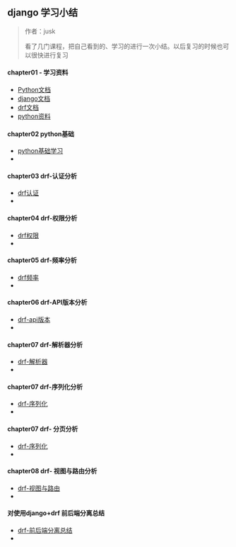 
## django 学习小结


> 作者：jusk
>
> 看了几门课程，把自己看到的、学习的进行一次小结。以后复习的时候也可以很快进行复习


#### chapter01 - 学习资料

- [Python文档](https://docs.python.org/zh-cn/3/index.html)
- [django文档]()
- [drf文档](https://q1mi.github.io/Django-REST-framework-documentation/)
- [python资料](https://github.com/vinta/awesome-python)


#### chapter02 python基础

- [python基础学习](http://naotu.baidu.com/file/b0dbc01fce1bc2c30ff16254374fa253?token=9e983fe16ab0887d)
- 


#### chapter03 drf-认证分析

- [drf认证](./Authentication.md)
- 



#### chapter04 drf-权限分析

- [drf权限](./Permission.md)
- 


#### chapter05 drf-频率分析

- [drf频率](./Throttles.md)
- 

#### chapter06 drf-API版本分析

- [drf-api版本](./VersionControl.md)
- 


#### chapter07 drf-解析器分析

- [drf-解析器](./Parser.md)
- 


#### chapter07 drf-序列化分析

- [drf-序列化](./Authentication.md)
- 


#### chapter07 drf- 分页分析

- [drf-序列化](./Paging.md)
- 

#### chapter08 drf- 视图与路由分析
- [drf-视图与路由](./Authentication.md)
- 


#### 对使用django+drf 前后端分离总结

- [drf-前后端分离总结](./summary.md) 
- 